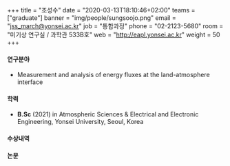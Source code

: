 ﻿+++
title = "조성수"
date = "2020-03-13T18:10:46+02:00"
teams = ["graduate"]
banner = "img/people/sungsoojo.png"
email = "jss_march@yonsei.ac.kr"
job = "통합과정"
phone = "02-2123-5680"
room = "미기상 연구실 / 과학관 533B호"
web = "http://eapl.yonsei.ac.kr"
weight = 50
+++

#### 연구분야
 + Measurement and analysis of energy fluxes at the land-atmosphere interface

#### 학력
 + **B.Sc** (2021) in Atmospheric Sciences & Electrical and Electronic Engineering, Yonsei University, Seoul, Korea

#### 수상내역

#### 논문
